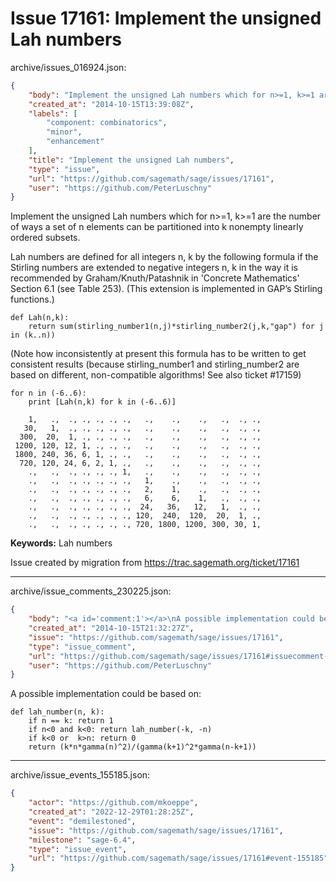 # Issue 17161: Implement the unsigned Lah numbers

archive/issues_016924.json:
```json
{
    "body": "Implement the unsigned Lah numbers which for n>=1, k>=1 are \nthe number of ways a set of n elements can be partitioned into\nk nonempty linearly ordered subsets. \n\nLah numbers are defined for all integers n, k by the following \nformula if the Stirling numbers are extended to negative integers \nn, k in the way it is recommended by Graham/Knuth/Patashnik \nin 'Concrete Mathematics' Section 6.1 (see Table 253).\n(This extension is implemented in GAP\u2019s Stirling functions.)\n\n```\ndef Lah(n,k):\n    return sum(stirling_number1(n,j)*stirling_number2(j,k,\"gap\") for j in (k..n))\n```   \n(Note how inconsistently at present this formula has to be \nwritten to get consistent results (because stirling_number1\nand stirling_number2 are based on different, non-compatible\nalgorithms! See also ticket #17159)     \n\n```\nfor n in (-6..6):\n    print [Lah(n,k) for k in (-6..6)]    \n\n    1,   .,  ., ., ., ., .,   .,    .,    .,   .,  ., .,\n   30,   1,  ., ., ., ., .,   .,    .,    .,   .,  ., .,\n  300,  20,  1, ., ., ., .,   .,    .,    .,   .,  ., .,\n 1200, 120, 12, 1, ., ., .,   .,    .,    .,   .,  ., .,\n 1800, 240, 36, 6, 1, ., .,   .,    .,    .,   .,  ., .,\n  720, 120, 24, 6, 2, 1, .,   .,    .,    .,   .,  ., .,\n    .,   .,  ., ., ., ., 1,   .,    .,    .,   .,  ., .,\n    .,   .,  ., ., ., ., .,   1,    .,    .,   .,  ., .,\n    .,   .,  ., ., ., ., .,   2,    1,    .,   .,  ., .,\n    .,   .,  ., ., ., ., .,   6,    6,    1,   .,  ., .,\n    .,   .,  ., ., ., ., .,  24,   36,   12,   1,  ., .,\n    .,   .,  ., ., ., ., ., 120,  240,  120,  20,  1, .,\n    .,   .,  ., ., ., ., ., 720, 1800, 1200, 300, 30, 1,\n```  \n   \n\n**Keywords:** Lah numbers\n\nIssue created by migration from https://trac.sagemath.org/ticket/17161\n\n",
    "created_at": "2014-10-15T13:39:08Z",
    "labels": [
        "component: combinatorics",
        "minor",
        "enhancement"
    ],
    "title": "Implement the unsigned Lah numbers",
    "type": "issue",
    "url": "https://github.com/sagemath/sage/issues/17161",
    "user": "https://github.com/PeterLuschny"
}
```
Implement the unsigned Lah numbers which for n>=1, k>=1 are 
the number of ways a set of n elements can be partitioned into
k nonempty linearly ordered subsets. 

Lah numbers are defined for all integers n, k by the following 
formula if the Stirling numbers are extended to negative integers 
n, k in the way it is recommended by Graham/Knuth/Patashnik 
in 'Concrete Mathematics' Section 6.1 (see Table 253).
(This extension is implemented in GAP’s Stirling functions.)

```
def Lah(n,k):
    return sum(stirling_number1(n,j)*stirling_number2(j,k,"gap") for j in (k..n))
```   
(Note how inconsistently at present this formula has to be 
written to get consistent results (because stirling_number1
and stirling_number2 are based on different, non-compatible
algorithms! See also ticket #17159)     

```
for n in (-6..6):
    print [Lah(n,k) for k in (-6..6)]    

    1,   .,  ., ., ., ., .,   .,    .,    .,   .,  ., .,
   30,   1,  ., ., ., ., .,   .,    .,    .,   .,  ., .,
  300,  20,  1, ., ., ., .,   .,    .,    .,   .,  ., .,
 1200, 120, 12, 1, ., ., .,   .,    .,    .,   .,  ., .,
 1800, 240, 36, 6, 1, ., .,   .,    .,    .,   .,  ., .,
  720, 120, 24, 6, 2, 1, .,   .,    .,    .,   .,  ., .,
    .,   .,  ., ., ., ., 1,   .,    .,    .,   .,  ., .,
    .,   .,  ., ., ., ., .,   1,    .,    .,   .,  ., .,
    .,   .,  ., ., ., ., .,   2,    1,    .,   .,  ., .,
    .,   .,  ., ., ., ., .,   6,    6,    1,   .,  ., .,
    .,   .,  ., ., ., ., .,  24,   36,   12,   1,  ., .,
    .,   .,  ., ., ., ., ., 120,  240,  120,  20,  1, .,
    .,   .,  ., ., ., ., ., 720, 1800, 1200, 300, 30, 1,
```  
   

**Keywords:** Lah numbers

Issue created by migration from https://trac.sagemath.org/ticket/17161





---

archive/issue_comments_230225.json:
```json
{
    "body": "<a id='comment:1'></a>\nA possible implementation could be based on:\n\n```\ndef lah_number(n, k):\n    if n == k: return 1\n    if n<0 and k<0: return lah_number(-k, -n)\n    if k<0 or  k>n: return 0    \n    return (k*n*gamma(n)^2)/(gamma(k+1)^2*gamma(n-k+1))\n```",
    "created_at": "2014-10-15T21:32:27Z",
    "issue": "https://github.com/sagemath/sage/issues/17161",
    "type": "issue_comment",
    "url": "https://github.com/sagemath/sage/issues/17161#issuecomment-230225",
    "user": "https://github.com/PeterLuschny"
}
```

<a id='comment:1'></a>
A possible implementation could be based on:

```
def lah_number(n, k):
    if n == k: return 1
    if n<0 and k<0: return lah_number(-k, -n)
    if k<0 or  k>n: return 0    
    return (k*n*gamma(n)^2)/(gamma(k+1)^2*gamma(n-k+1))
```



---

archive/issue_events_155185.json:
```json
{
    "actor": "https://github.com/mkoeppe",
    "created_at": "2022-12-29T01:28:25Z",
    "event": "demilestoned",
    "issue": "https://github.com/sagemath/sage/issues/17161",
    "milestone": "sage-6.4",
    "type": "issue_event",
    "url": "https://github.com/sagemath/sage/issues/17161#event-155185"
}
```
